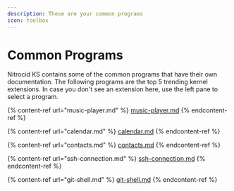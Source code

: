 ```yaml
---
description: These are your common programs
icon: toolbox
---
```


# Common Programs

Nitrocid KS contains some of the common programs that have their own documentation. The following programs are the top 5 trending kernel extensions. In case you don't see an extension here, use the left pane to select a program.

{% content-ref url="music-player.md" %}
[music-player.md](music-player.md)
{% endcontent-ref %}

{% content-ref url="calendar.md" %}
[calendar.md](calendar.md)
{% endcontent-ref %}

{% content-ref url="contacts.md" %}
[contacts.md](contacts.md)
{% endcontent-ref %}

{% content-ref url="ssh-connection.md" %}
[ssh-connection.md](ssh-connection.md)
{% endcontent-ref %}

{% content-ref url="git-shell.md" %}
[git-shell.md](git-shell.md)
{% endcontent-ref %}
